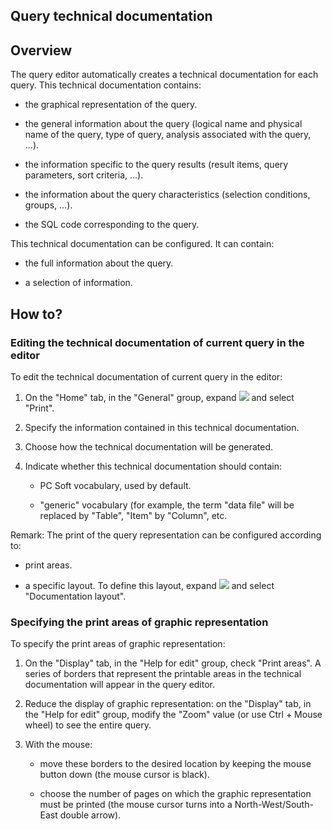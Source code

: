 


## Query technical documentation
			



<a name="NOTE1"></a>
<a name="NOTE1_1"></a>


## Overview
<a name="overview_ELTTEXTE000139"></a>
The query editor automatically creates a technical documentation for each query. This technical documentation contains:

- the graphical representation of the query.

- the general information about the query (logical name and physical name of the query, type of query, analysis associated with the query, ...).

- the information specific to the query results (result items, query parameters, sort criteria, ...).

- the information about the query characteristics (selection conditions, groups, ...).

- the SQL code corresponding to the query.




This technical documentation can be configured. It can contain:

- the full information about the query.

- a selection of information.                  




<a name="NOTE2"></a>
<a name="NOTE2_1"></a>


## How to?
<a name="how_ELTTEXTE000163"></a>


### Editing the technical documentation of current query in the editor
<a name="editing_the_technical_documentation_current_query_the_editor_ELTPARAGRAPHE000029"></a>

To edit the technical documentation of current query in the editor:

1. On the "Home" tab, in the "General" group, expand ![](https://doc.pcsoft.fr/en-US/images/image.awp?langid=3&name=ico_imprimer.gif)
 and select "Print".

2. Specify the information contained in this technical documentation.

3. Choose how the technical documentation will be generated.

4. Indicate whether this technical documentation should contain: 

	- PC Soft vocabulary, used by default. 

	- "generic" vocabulary (for example, the term "data file" will be replaced by "Table", "Item" by "Column", etc.







Remark: The print of the query representation can be configured according to:

- print areas.

- a specific layout. To define this layout, expand ![](https://doc.pcsoft.fr/en-US/images/image.awp?langid=3&name=ico_imprimer.gif)
 and select "Documentation layout".



<a name="NOTE2_2"></a>


### Specifying the print areas of graphic representation 
<a name="specifying_the_print_areas_graphic_representation_ELTPARAGRAPHE000063"></a>

To specify the print areas of graphic representation:

1. On the "Display" tab, in the "Help for edit" group, check "Print areas". A series of borders that represent the printable areas in the technical documentation will appear in the query editor.

2. Reduce the display of graphic representation: on the "Display" tab, in the "Help for edit" group, modify the "Zoom" value (or use Ctrl + Mouse wheel) to see the entire query.

3. With the mouse:

	- move these borders to the desired location by keeping the mouse button down (the mouse cursor is black).

	- choose the number of pages on which the graphic representation must be printed (the mouse cursor turns into a North-West/South-East double arrow).








